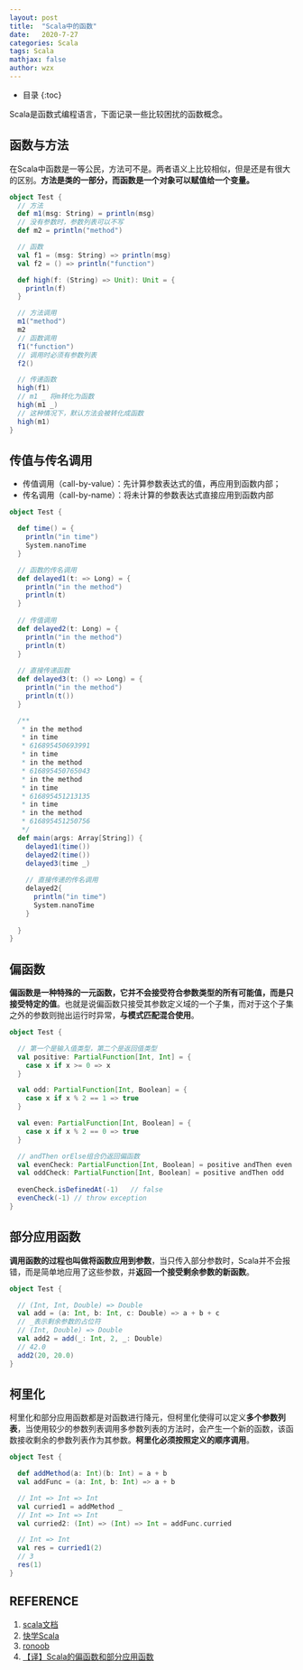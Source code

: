 ```yaml
---
layout: post
title:  "Scala中的函数"
date:   2020-7-27
categories: Scala
tags: Scala
mathjax: false
author: wzx
---
```


- 目录
{:toc}

Scala是函数式编程语言，下面记录一些比较困扰的函数概念。




## 函数与方法

在Scala中函数是一等公民，方法可不是。两者语义上比较相似，但是还是有很大的区别。**方法是类的一部分，而函数是一个对象可以赋值给一个变量。**

```scala
object Test {
  // 方法
  def m1(msg: String) = println(msg)
  // 没有参数时，参数列表可以不写
  def m2 = println("method")

  // 函数
  val f1 = (msg: String) => println(msg)
  val f2 = () => println("function")

  def high(f: (String) => Unit): Unit = {
    println(f)
  }

  // 方法调用
  m1("method")
  m2
  // 函数调用
  f1("function")
  // 调用时必须有参数列表
  f2()

  // 传递函数
  high(f1)
  // m1 _ 将m转化为函数
  high(m1 _)
  // 这种情况下，默认方法会被转化成函数
  high(m1)
}
```



## 传值与传名调用

- 传值调用（call-by-value）：先计算参数表达式的值，再应用到函数内部；
- 传名调用（call-by-name）：将未计算的参数表达式直接应用到函数内部

```scala
object Test {

  def time() = {
    println("in time")
    System.nanoTime
  }

  // 函数的传名调用
  def delayed1(t: => Long) = {
    println("in the method")
    println(t)
  }
  
  // 传值调用
  def delayed2(t: Long) = {
    println("in the method")
    println(t)
  }
  
  // 直接传递函数
  def delayed3(t: () => Long) = {
    println("in the method")
    println(t())
  }

  /**
   * in the method
   * in time
   * 616895450693991
   * in time
   * in the method
   * 616895450765043
   * in the method
   * in time
   * 616895451213135
   * in time
   * in the method
   * 616895451250756
   */
  def main(args: Array[String]) {
    delayed1(time())
    delayed2(time())
    delayed3(time _)
    
    // 直接传递的传名调用
    delayed2{
      println("in time")
      System.nanoTime
    }
    
  }
}
```

## 偏函数

**偏函数是一种特殊的一元函数，它并不会接受符合参数类型的所有可能值，而是只接受特定的值**。也就是说偏函数只接受其参数定义域的一个子集，而对于这个子集之外的参数则抛出运行时异常，**与模式匹配混合使用**。

```scala
object Test {

  // 第一个是输入值类型，第二个是返回值类型
  val positive: PartialFunction[Int, Int] = {
    case x if x >= 0 => x
  }

  val odd: PartialFunction[Int, Boolean] = {
    case x if x % 2 == 1 => true
  }

  val even: PartialFunction[Int, Boolean] = {
    case x if x % 2 == 0 => true
  }

  // andThen orElse组合仍返回偏函数
  val evenCheck: PartialFunction[Int, Boolean] = positive andThen even
  val oddCheck: PartialFunction[Int, Boolean] = positive andThen odd
  
  evenCheck.isDefinedAt(-1)   // false
  evenCheck(-1) // throw exception
}
```



## 部分应用函数

**调用函数的过程也叫做将函数应用到参数**，当只传入部分参数时，Scala并不会报错，而是简单地应用了这些参数，并**返回一个接受剩余参数的新函数**。

```scala
object Test {

  // (Int, Int, Double) => Double
  val add = (a: Int, b: Int, c: Double) => a + b + c
  // _表示剩余参数的占位符
  // (Int, Double) => Double
  val add2 = add(_: Int, 2, _: Double)
  // 42.0
  add2(20, 20.0)
}
```



## 柯里化

柯里化和部分应用函数都是对函数进行降元，但柯里化使得可以定义**多个参数列表**，当使用较少的参数列表调用多参数列表的方法时，会产生一个新的函数，该函数接收剩余的参数列表作为其参数。**柯里化必须按照定义的顺序调用**。

```scala
object Test {

  def addMethod(a: Int)(b: Int) = a + b
  val addFunc = (a: Int, b: Int) => a + b

  // Int => Int => Int
  val curried1 = addMethod _
  // Int => Int => Int
  val curried2: (Int) => (Int) => Int = addFunc.curried

  // Int => Int
  val res = curried1(2)
  // 3
  res(1)
}
```



## REFERENCE

1. [scala文档](https://docs.scala-lang.org/zh-cn/tour)
2. [快学Scala](https://book.douban.com/subject/19971952/)
3. [ronoob](https://www.runoob.com/scala/scala-tutorial.html)
4. [【译】Scala的偏函数和部分应用函数](https://zhuanlan.zhihu.com/p/33165576)